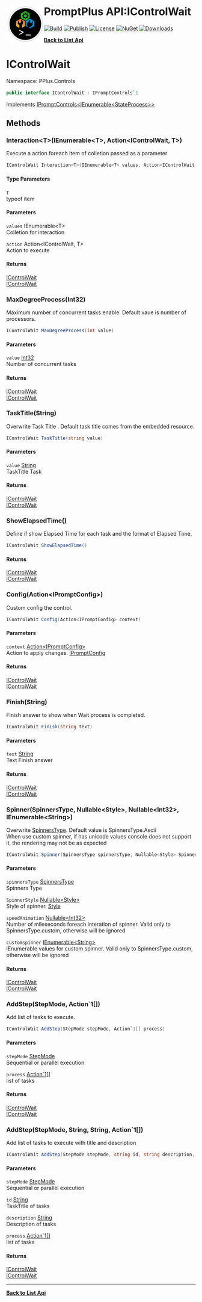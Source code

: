 # <img align="left" width="100" height="100" src="../images/icon.png">PromptPlus API:IControlWait 

[![Build](https://github.com/FRACerqueira/PromptPlus/workflows/Build/badge.svg)](https://github.com/FRACerqueira/PromptPlus/actions/workflows/build.yml)
[![Publish](https://github.com/FRACerqueira/PromptPlus/actions/workflows/publish.yml/badge.svg)](https://github.com/FRACerqueira/PromptPlus/actions/workflows/publish.yml)
[![License](https://img.shields.io/github/license/FRACerqueira/PromptPlus)](https://github.com/FRACerqueira/PromptPlus/blob/master/LICENSE)
[![NuGet](https://img.shields.io/nuget/v/PromptPlus)](https://www.nuget.org/packages/PromptPlus/)
[![Downloads](https://img.shields.io/nuget/dt/PromptPlus)](https://www.nuget.org/packages/PromptPlus/)

[**Back to List Api**](./apis.md)

# IControlWait

Namespace: PPlus.Controls

```csharp
public interface IControlWait : IPromptControls`1
```

Implements [IPromptControls&lt;IEnumerable&lt;StateProcess&gt;&gt;](./pplus.controls.ipromptcontrols-1.md)

## Methods

### **Interaction&lt;T&gt;(IEnumerable&lt;T&gt;, Action&lt;IControlWait, T&gt;)**

Execute a action foreach item of colletion passed as a parameter

```csharp
IControlWait Interaction<T>(IEnumerable<T> values, Action<IControlWait, T> action)
```

#### Type Parameters

`T`<br>
typeof item

#### Parameters

`values` IEnumerable&lt;T&gt;<br>
Colletion for interaction

`action` Action&lt;IControlWait, T&gt;<br>
Action to execute

#### Returns

[IControlWait](./pplus.controls.icontrolwait.md)<br>
[IControlWait](./pplus.controls.icontrolwait.md)

### **MaxDegreeProcess(Int32)**

Maximum number of concurrent tasks enable. Default vaue is number of processors.

```csharp
IControlWait MaxDegreeProcess(int value)
```

#### Parameters

`value` [Int32](https://docs.microsoft.com/en-us/dotnet/api/system.int32)<br>
Number of concurrent tasks

#### Returns

[IControlWait](./pplus.controls.icontrolwait.md)<br>
[IControlWait](./pplus.controls.icontrolwait.md)

### **TaskTitle(String)**

Overwrite Task Title . Default task title comes from the embedded resource.

```csharp
IControlWait TaskTitle(string value)
```

#### Parameters

`value` [String](https://docs.microsoft.com/en-us/dotnet/api/system.string)<br>
TaskTitle Task

#### Returns

[IControlWait](./pplus.controls.icontrolwait.md)<br>
[IControlWait](./pplus.controls.icontrolwait.md)

### **ShowElapsedTime()**

Define if show Elapsed Time for each task and the format of Elapsed Time.

```csharp
IControlWait ShowElapsedTime()
```

#### Returns

[IControlWait](./pplus.controls.icontrolwait.md)<br>
[IControlWait](./pplus.controls.icontrolwait.md)

### **Config(Action&lt;IPromptConfig&gt;)**

Custom config the control.

```csharp
IControlWait Config(Action<IPromptConfig> context)
```

#### Parameters

`context` [Action&lt;IPromptConfig&gt;](https://docs.microsoft.com/en-us/dotnet/api/system.action-1)<br>
Action to apply changes. [IPromptConfig](./pplus.controls.ipromptconfig.md)

#### Returns

[IControlWait](./pplus.controls.icontrolwait.md)<br>
[IControlWait](./pplus.controls.icontrolwait.md)

### **Finish(String)**

Finish answer to show when Wait process is completed.

```csharp
IControlWait Finish(string text)
```

#### Parameters

`text` [String](https://docs.microsoft.com/en-us/dotnet/api/system.string)<br>
Text Finish answer

#### Returns

[IControlWait](./pplus.controls.icontrolwait.md)<br>
[IControlWait](./pplus.controls.icontrolwait.md)

### **Spinner(SpinnersType, Nullable&lt;Style&gt;, Nullable&lt;Int32&gt;, IEnumerable&lt;String&gt;)**

Overwrite [SpinnersType](./pplus.controls.spinnerstype.md). Default value is SpinnersType.Ascii
 <br>When use custom spinner, if has unicode values console does not support it, the rendering may not be as expected

```csharp
IControlWait Spinner(SpinnersType spinnersType, Nullable<Style> SpinnerStyle, Nullable<int> speedAnimation, IEnumerable<string> customspinner)
```

#### Parameters

`spinnersType` [SpinnersType](./pplus.controls.spinnerstype.md)<br>
Spinners Type

`SpinnerStyle` [Nullable&lt;Style&gt;](https://docs.microsoft.com/en-us/dotnet/api/system.nullable-1)<br>
Style of spinner. [Style](./pplus.style.md)

`speedAnimation` [Nullable&lt;Int32&gt;](https://docs.microsoft.com/en-us/dotnet/api/system.nullable-1)<br>
Number of mileseconds foreach interation of spinner. Valid only to SpinnersType.custom, otherwise will be ignored

`customspinner` [IEnumerable&lt;String&gt;](https://docs.microsoft.com/en-us/dotnet/api/system.collections.generic.ienumerable-1)<br>
IEnumerable values for custom spinner. Valid only to SpinnersType.custom, otherwise will be ignored

#### Returns

[IControlWait](./pplus.controls.icontrolwait.md)<br>
[IControlWait](./pplus.controls.icontrolwait.md)

### **AddStep(StepMode, Action`1[])**

Add list of tasks to execute.

```csharp
IControlWait AddStep(StepMode stepMode, Action`1[] process)
```

#### Parameters

`stepMode` [StepMode](./pplus.controls.stepmode.md)<br>
Sequential or parallel execution

`process` [Action`1[]](https://docs.microsoft.com/en-us/dotnet/api/system.action-1)<br>
list of tasks

#### Returns

[IControlWait](./pplus.controls.icontrolwait.md)<br>
[IControlWait](./pplus.controls.icontrolwait.md)

### **AddStep(StepMode, String, String, Action`1[])**

Add list of tasks to execute with title and description

```csharp
IControlWait AddStep(StepMode stepMode, string id, string description, Action`1[] process)
```

#### Parameters

`stepMode` [StepMode](./pplus.controls.stepmode.md)<br>
Sequential or parallel execution

`id` [String](https://docs.microsoft.com/en-us/dotnet/api/system.string)<br>
TaskTitle of tasks

`description` [String](https://docs.microsoft.com/en-us/dotnet/api/system.string)<br>
Description of tasks

`process` [Action`1[]](https://docs.microsoft.com/en-us/dotnet/api/system.action-1)<br>
list of tasks

#### Returns

[IControlWait](./pplus.controls.icontrolwait.md)<br>
[IControlWait](./pplus.controls.icontrolwait.md)


- - -
[**Back to List Api**](./apis.md)
